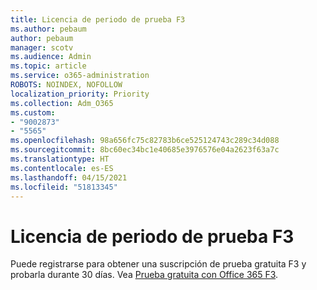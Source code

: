 ```yaml
---
title: Licencia de periodo de prueba F3
ms.author: pebaum
author: pebaum
manager: scotv
ms.audience: Admin
ms.topic: article
ms.service: o365-administration
ROBOTS: NOINDEX, NOFOLLOW
localization_priority: Priority
ms.collection: Adm_O365
ms.custom:
- "9002873"
- "5565"
ms.openlocfilehash: 98a656fc75c82783b6ce525124743c289c34d088
ms.sourcegitcommit: 8bc60ec34bc1e40685e3976576e04a2623f63a7c
ms.translationtype: HT
ms.contentlocale: es-ES
ms.lasthandoff: 04/15/2021
ms.locfileid: "51813345"
---
```

# <a name="f3-trail-license"></a>Licencia de periodo de prueba F3

Puede registrarse para obtener una suscripción de prueba gratuita F3 y probarla durante 30 días. Vea [Prueba gratuita con Office 365 F3](https://go.microsoft.com/fwlink/p/?LinkID=848845&clcid=0x409&culture=en-us&country=US).

